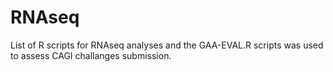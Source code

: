 # RNAseq

List of R scripts for RNAseq analyses and the GAA-EVAL.R scripts was used to assess CAGI challanges submission. 

